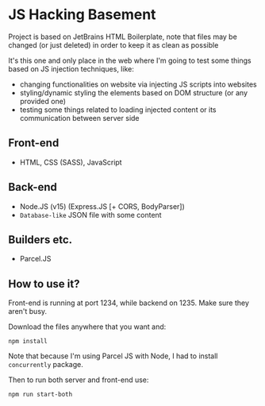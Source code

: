 # JS Hacking Basement

Project is based on JetBrains HTML Boilerplate, note that files may be changed (or just deleted) in order to keep it as clean as possible

It's this one and only place in the web where I'm going to test some things based on JS injection techniques, like:

- changing functionalities on website via injecting JS scripts into websites
- styling/dynamic styling the elements based on DOM structure (or any provided one)
- testing some things related to loading injected content or its communication between server side

## Front-end
- HTML, CSS (SASS), JavaScript

## Back-end
- Node.JS (v15) (Express.JS [+ CORS, BodyParser])
- `Database-like` JSON file with some content

## Builders etc.
- Parcel.JS

## How to use it?

Front-end is running at port 1234, while backend on 1235. Make sure they aren't busy.

Download the files anywhere that you want and:

```npm
npm install
```

Note that because I'm using Parcel JS with Node, I had to install `concurrently` package.

Then to run both server and front-end use:

```npm
npm run start-both
```
